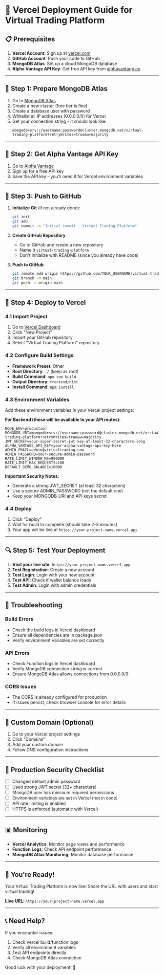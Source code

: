 # 🚀 Vercel Deployment Guide for Virtual Trading Platform

## 📋 Prerequisites

1. **Vercel Account**: Sign up at [vercel.com](https://vercel.com)
2. **GitHub Account**: Push your code to GitHub
3. **MongoDB Atlas**: Set up a cloud MongoDB database
4. **Alpha Vantage API Key**: Get free API key from [alphavantage.co](https://www.alphavantage.co/support/#api-key)

---

## 🔧 Step 1: Prepare MongoDB Atlas

1. Go to [MongoDB Atlas](https://www.mongodb.com/atlas)
2. Create a new cluster (free tier is fine)
3. Create a database user with password
4. Whitelist all IP addresses (0.0.0.0/0) for Vercel
5. Get your connection string - it should look like:
   ```
   mongodb+srv://username:password@cluster.mongodb.net/virtual-trading-platform?retryWrites=true&w=majority
   ```

---

## 🔧 Step 2: Get Alpha Vantage API Key

1. Go to [Alpha Vantage](https://www.alphavantage.co/support/#api-key)
2. Sign up for a free API key
3. Save the API key - you'll need it for Vercel environment variables

---

## 🔧 Step 3: Push to GitHub

1. **Initialize Git** (if not already done):

   ```bash
   git init
   git add .
   git commit -m "Initial commit - Virtual Trading Platform"
   ```

2. **Create GitHub Repository**:

   - Go to GitHub and create a new repository
   - Name it `virtual-trading-platform`
   - Don't initialize with README (since you already have code)

3. **Push to GitHub**:
   ```bash
   git remote add origin https://github.com/YOUR_USERNAME/virtual-trading-platform.git
   git branch -M main
   git push -u origin main
   ```

---

## 🚀 Step 4: Deploy to Vercel

### 4.1 Import Project

1. Go to [Vercel Dashboard](https://vercel.com/dashboard)
2. Click "New Project"
3. Import your GitHub repository
4. Select "Virtual Trading Platform" repository

### 4.2 Configure Build Settings

- **Framework Preset**: Other
- **Root Directory**: `./` (keep as root)
- **Build Command**: `npm run build`
- **Output Directory**: `frontend/dist`
- **Install Command**: `npm install`

### 4.3 Environment Variables

Add these environment variables in your Vercel project settings:

**For Backend (these will be available to your API routes):**

```
NODE_ENV=production
MONGODB_URI=mongodb+srv://username:password@cluster.mongodb.net/virtual-trading-platform?retryWrites=true&w=majority
JWT_SECRET=your-super-secret-jwt-key-at-least-32-characters-long
ALPHA_VANTAGE_API_KEY=your-alpha-vantage-api-key-here
ADMIN_EMAIL=admin@virtualtrading.com
ADMIN_PASSWORD=your-secure-admin-password
RATE_LIMIT_WINDOW_MS=900000
RATE_LIMIT_MAX_REQUESTS=100
DEFAULT_DEMO_BALANCE=10000
```

**Important Security Notes:**

- Generate a strong JWT_SECRET (at least 32 characters)
- Use a secure ADMIN_PASSWORD (not the default one)
- Keep your MONGODB_URI and API keys secret

### 4.4 Deploy

1. Click "Deploy"
2. Wait for build to complete (should take 2-3 minutes)
3. Your app will be live at `https://your-project-name.vercel.app`

---

## 🔍 Step 5: Test Your Deployment

1. **Visit your live site**: `https://your-project-name.vercel.app`
2. **Test Registration**: Create a new account
3. **Test Login**: Login with your new account
4. **Test API**: Check if wallet balance loads
5. **Test Admin**: Login with admin credentials

---

## 🐛 Troubleshooting

### Build Errors

- Check the build logs in Vercel dashboard
- Ensure all dependencies are in package.json
- Verify environment variables are set correctly

### API Errors

- Check Function logs in Vercel dashboard
- Verify MongoDB connection string is correct
- Ensure MongoDB Atlas allows connections from 0.0.0.0/0

### CORS Issues

- The CORS is already configured for production
- If issues persist, check browser console for error details

---

## 📝 Custom Domain (Optional)

1. Go to your Vercel project settings
2. Click "Domains"
3. Add your custom domain
4. Follow DNS configuration instructions

---

## 🔐 Production Security Checklist

- [ ] Changed default admin password
- [ ] Used strong JWT secret (32+ characters)
- [ ] MongoDB user has minimum required permissions
- [ ] Environment variables are set in Vercel (not in code)
- [ ] API rate limiting is enabled
- [ ] HTTPS is enforced (automatic with Vercel)

---

## 📊 Monitoring

- **Vercel Analytics**: Monitor page views and performance
- **Function Logs**: Check API endpoint performance
- **MongoDB Atlas Monitoring**: Monitor database performance

---

## 🚀 You're Ready!

Your Virtual Trading Platform is now live! Share the URL with users and start virtual trading!

**Live URL**: `https://your-project-name.vercel.app`

---

## 📞 Need Help?

If you encounter issues:

1. Check Vercel build/function logs
2. Verify all environment variables
3. Test API endpoints directly
4. Check MongoDB Atlas connection

Good luck with your deployment! 🎉
